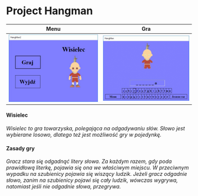 # Project Hangman

Menu                                              |   Gra
:------------------------------------------------:|:------------------------------------------------:
![error](https://github.com/Dorota1997/Project-Hangman/blob/master/images/mainmenu.jpg) | ![error](https://github.com/Dorota1997/Project-Hangman/blob/master/images/ingame.gif)


#### Wisielec ####

*Wisielec to gra towarzyska, polegająca na odgadywaniu słów. Słowo jest wybierane losowo, dlatego też jest możliwość gry w pojedynkę.*

#### Zasady gry ####

*Gracz stara się odgadnąć litery słowa. Za każdym razem, gdy poda prawidłową literkę, pojawia się ona we właściwym miejscu. W przeciwnym wypadku na szubienicy pojawia się wiszący ludzik. Jeżeli gracz odgadnie słowo, zanim na szubienicy pojawi się cały ludzik, wówczas wygrywa, natomiast jeśli nie odgadnie słowa, przegrywa.*